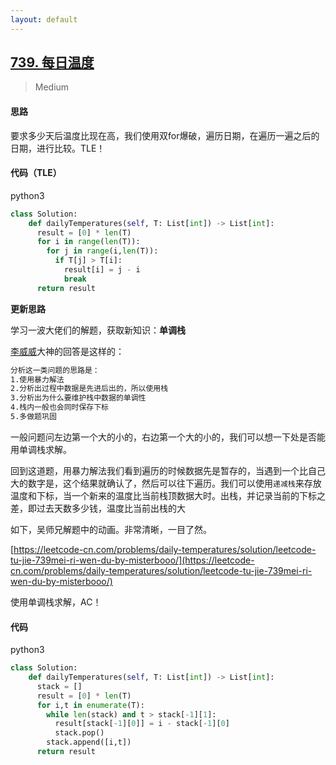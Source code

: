 ```yaml
---
layout: default
---
```


## [739\. 每日温度](https://leetcode-cn.com/problems/daily-temperatures/)

> Medium

#### 思路

要求多少天后温度比现在高，我们使用双for爆破，遍历日期，在遍历一遍之后的日期，进行比较。TLE！

#### 代码（TLE）

python3
```python
class Solution:
    def dailyTemperatures(self, T: List[int]) -> List[int]:
      result = [0] * len(T)
      for i in range(len(T)):
        for j in range(i,len(T)):
          if T[j] > T[i]:
            result[i] = j - i
            break
      return result
```

**更新思路** 


学习一波大佬们的解题，获取新知识：**单调栈**


[李威威](https://leetcode-cn.com/u/liweiwei1419/)大神的回答是这样的：
```txt
分析这一类问题的思路是：
1.使用暴力解法
2.分析出过程中数据是先进后出的，所以使用栈
3.分析出为什么要维护栈中数据的单调性
4.栈内一般也会同时保存下标
5.多做题巩固
```
一般问题问左边第一个大的小的，右边第一个大的小的，我们可以想一下处是否能用单调栈求解。


回到这道题，用暴力解法我们看到遍历的时候数据先是暂存的，当遇到一个比自己大的数字是，这个结果就确认了，然后可以往下遍历。我们可以使用`递减栈`来存放温度和下标，当一个新来的温度比当前栈顶数据大时。出栈，并记录当前的下标之差，即过去天数多少钱，温度比当前出栈的大


如下，吴师兄解题中的动画。非常清晰，一目了然。


[https://leetcode-cn.com/problems/daily-temperatures/solution/leetcode-tu-jie-739mei-ri-wen-du-by-misterbooo/](https://leetcode-cn.com/problems/daily-temperatures/solution/leetcode-tu-jie-739mei-ri-wen-du-by-misterbooo/)

使用单调栈求解，AC！

#### 代码

python3
```python
class Solution:
    def dailyTemperatures(self, T: List[int]) -> List[int]:
      stack = []
      result = [0] * len(T)
      for i,t in enumerate(T):
        while len(stack) and t > stack[-1][1]:
          result[stack[-1][0]] = i - stack[-1][0]
          stack.pop()  
        stack.append([i,t])
      return result
```